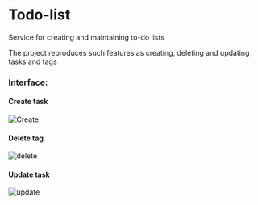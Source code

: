 # Todo-list
Service for creating and maintaining to-do lists 


The project reproduces such features as creating, deleting and updating tasks and tags

### Interface:


#### Create task

![Create](https://github.com/Vlad1slavo/to-do-list/assets/147310033/2d948d6f-3314-4a71-b239-21c59394f049)

#### Delete tag

![delete](https://github.com/Vlad1slavo/to-do-list/assets/147310033/3d93b320-b974-4dab-b401-8b5442ec831c)

#### Update task

![update](https://github.com/Vlad1slavo/to-do-list/assets/147310033/d6920d83-0908-439d-8c4f-554000c25787)
